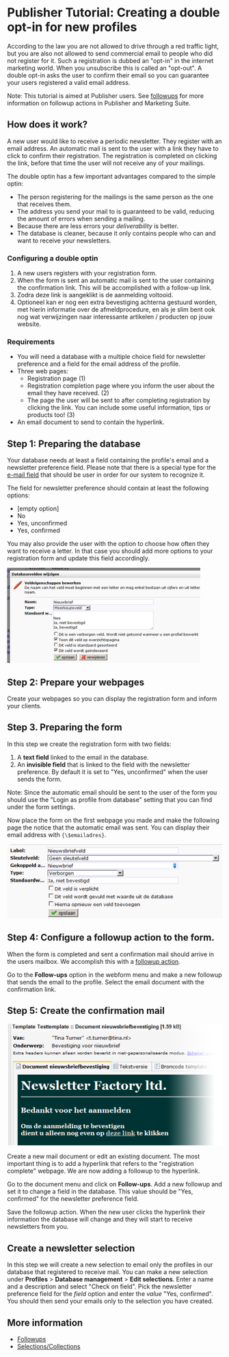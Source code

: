 # Publisher Tutorial: Creating a double opt-in for new profiles

According to the law you are not allowed to drive through a red traffic 
light, but you are also not allowed to send commercial email to people 
who did not register for it. Such a registration is dubbed an "opt-in" 
in the internet marketing world. When you unsubscribe this is called an 
"opt-out". A double opt-in asks the user to confirm their email so you 
can guarantee your users registered a valid email address.

Note: This tutorial is aimed at Publisher users. See [followups](./followups) 
for more information on followup actions in Publisher and Marketing Suite.

## How does it work?

A new user would like to receive a periodic newsletter. They register 
with an email address. An automatic mail is sent to the user with a link 
they have to click to confirm their registration. The registration is 
completed on clicking the link, before that time the user will not receive 
any of your mailings.

The double optin has a few important advantages compared to the simple 
optin:
- The person registering for the mailings is the same person as the one 
that receives them.
- The address you send your mail to is guaranteed to be valid, reducing 
the amount of errors when sending a mailing.
- Because there are less errors your *deliverability* is better.
- The database is cleaner, because it only contains people who can and 
want to receive your newsletters.

### Configuring a double optin

1.  A new users registers with your registration form.
2.  When the form is sent an automatic mail is sent to the user containing 
the confirmation link. This will be accomplished with a follow-up link.
3.  Zodra deze link is aangeklikt is de aanmelding voltooid.
4.  Optioneel kan er nog een extra bevestiging achterna gestuurd worden,
    met hierin informatie over de afmeldprocedure, en als je slim bent
    ook nog wat verwijzingen naar interessante artikelen / producten op
    jouw website.

### Requirements

- You will need a database with a multiple choice field for newsletter preference 
and a field for the email address of the profile.
-   Three web pages:
    -   Registration page (1)
    -   Registration completion page where you inform the user about the 
    email they have received. (2)
    -   The page the user will be sent to after completing registration by 
    clicking the link. You can include some useful information, tips or 
    products too!
        (3)
-   An email document to send to contain the hyperlink.

## Step 1: Preparing the database

Your database needs at least a field containing the profile's email and 
a newsletter preference field. Please note that there is a special type 
for the [e-mail field](./database-and-collection-field-types.md) that 
should be user in order for our system to recognize it.

The field for newsletter preference should contain at least the following 
options:

-   [empty option]
-   No
-   Yes, unconfirmed
-   Yes, confirmed

You may also provide the user with the option to choose how often they 
want to receive a letter. In that case you should add more options to 
your registration form and update this field accordingly.

![](../images/afbeelding.png)

## Step 2: Prepare your webpages

Create your webpages so you can display the registration form and inform 
your clients.

## Step 3. Preparing the form

In this step we create the registration form with two fields:

1.  A **text field** linked to the email in the database.
2.  An **invisible field** that is linked to the field with the newsletter 
preference. By default it is set to "Yes, unconfirmed" when the user sends 
the form.

Note: Since the automatic email should be sent to the user of the form 
you should use the "Login as profile from database" setting that you 
can find under the form settings.

Now place the form on the first webpage you made and make the following page 
the notice that the automatic email was sent. You can display their email 
address with `{\$emailadres}`.

![](../images/afbeelding2.png)

## Step 4: Configure a followup action to the form.

When the form is completed and sent a confirmation mail should arrive in 
the users mailbox. We accomplish this with a [followup action](./followups).

Go to the **Follow-ups** option in the webform menu and make a new followup 
that sends the email to the profile. Select the email document with the 
confirmation link.

## Step 5: Create the confirmation mail

![](../images/afbeelding3.png)

Create a new mail document or edit an existing document. The most 
important thing is to add a hyperlink that refers to the "registration complete" 
webpage. We are now adding a followup to the hyperlink.

Go to the document menu and click on **Follow-ups**. Add a new followup 
and set it to change a field in the database. This value should be "Yes, confirmed" 
for the newsletter preference field.

Save the followup action. When the new user clicks the hyperlink their 
information the database will change and they will start to receive 
newsletters from you.

## Create a newsletter selection

In this step we will create a new selection to email only the profiles 
in our database that registered to receive mail. You can make a new selection 
under **Profiles** > **Database management** > **Edit selections**. Enter 
a name and a description and select "Check on field". Pick the newsletter 
preference field for the *field* option and enter the *value* "Yes, confirmed". 
You should then send your emails only to the selection you have created.

## More information

- [Followups](./followups)
- [Selections/Collections](./selections-introduction)
